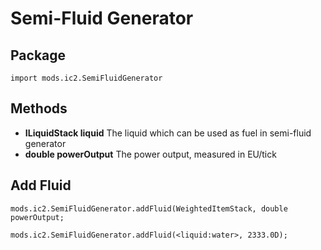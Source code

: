 # Semi-Fluid Generator

## Package
`import mods.ic2.SemiFluidGenerator`

## Methods
 - **ILiquidStack liquid** The liquid which can be used as fuel in semi-fluid generator
 - **double powerOutput**  The power output, measured in EU/tick

## Add Fluid
```
mods.ic2.SemiFluidGenerator.addFluid(WeightedItemStack, double powerOutput;

mods.ic2.SemiFluidGenerator.addFluid(<liquid:water>, 2333.0D);
```
